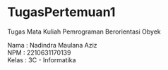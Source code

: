 # TugasPertemuan1
Tugas Mata Kuliah Pemrograman Berorientasi Obyek

Nama : Nadindra Maulana Aziz <br>
NPM : 2210631170139 <br>
Kelas : 3C - Informatika <br>
